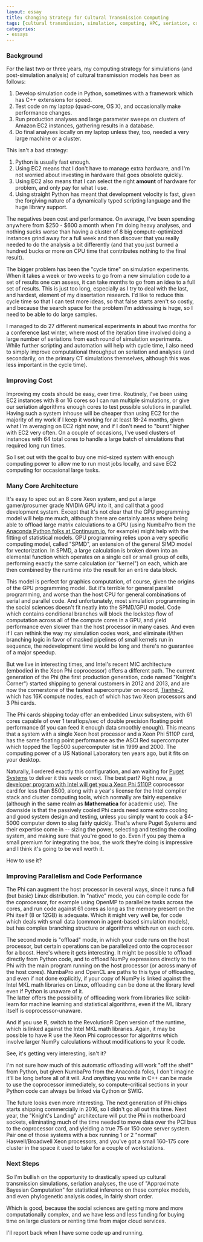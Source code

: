 ```yaml
---
layout: essay
title: Changing Strategy for Cultural Transmission Computing
tags: [cultural transmission, simulation, computing, HPC, seriation, computational science]
categories: 
- essays
---
```


### Background ###

For the last two or three years, my computing strategy for simulations (and post-simulation analysis) of cultural transmission models has been as follows:

1.  Develop simulation code in Python, sometimes with a framework which has C++ extensions for speed.  
2.  Test code on my laptop (quad-core, OS X), and occasionally make performance changes.
3.  Run production analyses and large parameter sweeps on clusters of Amazon EC2 instances, gathering results in a database.
4.  Do final analyses locally on my laptop unless they, too, needed a very large machine or a cluster.

This isn't a bad strategy:

1.  Python is usually fast enough.  
2.  Using EC2 means that I don't have to manage extra hardware, and I'm not worried about investing in hardware that goes obsolete quickly.
3.  Using EC2 also means that I can select the right **amount** of hardware for problem, and only pay for what I use.
4.  Using straight Python has meant that development velocity is fast, given the forgiving nature of a dynamically typed scripting language and the huge library support.

The negatives been cost and performance.  On average, I've been spending anywhere from $250 - $600 a month when I'm doing heavy analyses, and nothing sucks worse than having a cluster of 8 big compute-optimized instances grind away for a full week and then discover that you really needed to do the analysis a bit differently (and that you just burned a hundred bucks or more on CPU time that contributes nothing to the final result).  

The bigger problem has been the "cycle time" on simulation experiments.  When it takes a week or two weeks to go from a new simulation code to a set of results one can assess, it can take months to go from an idea to a full set of results.  This is just too long, especially as I try to deal with the last, and hardest, element of my dissertation research.  I'd like to reduce this cycle time so that I can test more ideas, so that false starts aren't so costly, and because the search space for the problem I'm addressing is huge, so I need to be able to do large samples.

I managed to do 27 different numerical experiments in about two months for a conference last winter, where most of the iteration time involved doing a large number of seriations from each round of simulation experiments.  While further scripting and automation will help with cycle time, I also need to simply improve computational throughput on seriation and analyses (and secondarily, on the primary CT simulations themselves, although this was less important in the cycle time).
  

### Improving Cost ###

Improving my costs should be easy, over time.  Routinely, I've been using EC2 instances with 8 or 16 cores so I can run multiple simulations, or give our seriation algorithms enough cores to test possible solutions in parallel.  Having such a system inhouse will be cheaper than using EC2 for the majority of my work if I keep it working for at least 18-24 months, given what I'm averaging on EC2 right now, and if I don't need to "burst" higher with EC2 very often.  On a couple of occasions, I've used clusters of instances with 64 total cores to handle a large batch of simulations that required long run times.  

So I set out with the goal to buy one mid-sized system with enough computing power to allow me to run most jobs locally, and save EC2 computing for occasional large tasks.  

### Many Core Architecture ###

It's easy to spec out an 8 core Xeon system, and put a large gamer/prosumer grade NVIDIA GPU into it, and call that a good development system.  Except that it's not clear that the GPU programming model will help me much, although there are certainly areas where being able to offload large matrix calculations to a GPU (using NumbaPro from the [Anaconda Python folks at Continuum.io](http://continuum.io), for example) might help with the fitting of statistical models.  GPU programming relies upon a very specific computing model, called "SPMD", an extension of the general SIMD model for vectorization.  In SPMD, a large calculation is broken down into an elemental function which operates on a single cell or small group of cells, performing exactly the same calculation (or "kernel") on each, which are then combined by the runtime into the result for an entire data block.  

This model is perfect for graphics computation, of course, given the origins of the GPU programming model. But it's terrible for general parallel programming, and worse than the host CPU for general combinations of serial and parallel code.  And unfortunately, most simulation programming in the social sciences doesn't fit neatly into the SPMD/GPU model.  Code which contains conditional branches will block the lockstep flow of computation across all of the compute cores in a GPU, and yield performance even slower than the host processor in many cases.  And even if I can rethink the way my simulation codes work, and eliminate if/then branching logic in favor of masked pipelines of small kernels run in sequence, the redevelopment time would be long and there's no guarantee of a major speedup.  

But we live in interesting times, and Intel's recent MIC architecture (embodied in the Xeon Phi coprocessor) offers a different path.  The current generation of the Phi (the first production generation, code named "Knight's Corner") started shipping to general customers in 2012 and 2013, and are now the cornerstone of the fastest supercomputer on record, [Tianhe-2](https://en.wikipedia.org/wiki/Tianhe-2), which has 16K compute nodes, each of which has two Xeon processors and 3 Phi cards.  

The Phi cards shipping today offer an embedded Linux subsystem, with 61 cores capable of over 1 teraflops/sec of double precision floating point performance (if you can feed it enough data smoothly enough).  This means that a system with a single Xeon host processor and a Xeon Phi 5110P card, has the same floating point performance as the ASCI Red supercomputer which topped the Top500 supercomputer list in 1999 and 2000.  The computing power of a US National Laboratory ten years ago, but it fits on your desktop.  

Naturally, I ordered exactly this configuration, and am waiting for [Puget Systems](http://www.pugetsystems.com) to deliver it this week or next.  The best part?  Right now, [a developer program with Intel will get you a Xeon Phi 5110P](https://www.pugetsystems.com/labs/articles/Xeon-Phi-5110p-and-Free-Intel-Parallel-Studio-Cluster-Edition-670/) coprocessor card for less than $500, along with a year's license for the Intel compiler stack and cluster computing tools, which normally are fairly expensive (although in the same realm as __Mathematica__ for academic use).  The downside is that the passively cooled Phi cards need some extra cooling and good system design and testing, unless you simply want to cook a $4-5000 computer down to slag fairly quickly.  That's where Puget Systems and their expertise come in -- sizing the power, selecting and testing the cooling system, and making sure that you're good to go.  Even if you pay them a small premium for integrating the box, the work they're doing is impressive and I think it's going to be well worth it.  

How to use it?

### Improving Parallelism and Code Performance ###

The Phi can augment the host processor in several ways, since it runs a full (but basic) Linux distribution.  In "native" mode, you can compile code for the coprocessor, for example using OpenMP to parallelize tasks across the cores, and run code against 61 cores as long as the memory present on the Phi itself (8 or 12GB) is adequate.  Which it might very well be, for code which deals with small data (common in agent-based simulation models), but has complex branching structure or algorithms which run on each core.  

The second mode is "offload" mode, in which your code runs on the host processor, but certain operations can be parallelized onto the coprocessor for a boost.  Here's where it gets interesting.  It might be possible to offload directly from Python code, and to offload NumPy expressions directly to the Phi with the main program running on the host processor (or across many of the host cores).  NumbaPro and OpenCL are paths to this type of offloading, and even if not done explicitly, if your copy of NumPy is linked against the Intel MKL math libraries on Linux, offloading can be done at the library level even if Python is unaware of it.  
The latter offers the possibility of offloading work from libraries like scikit-learn for machine learning and statistical algorithms, even if the ML library itself is coprocessor-unaware.  

And if you use R, switch to the RevolutionR Open version of the runtime, which is linked against the Intel MKL math libraries.  Again, it may be possible to have R use the Xeon Phi coprocessor for algoritms which involve larger NumPy calculations without modifications to your R code. 

See, it's getting very interesting, isn't it?  

I'm not sure how much of this automatic offloading will work "off the shelf" from Python, but given NumbaPro from the Anaconda folks, I don't imagine it'll be long before all of it will. And *anything* you write in C++ can be made to use the coprocessor immediately, so compute-critical sections in your Python code can always be linked via Cython or SWIG.  

The future looks even more interesting.  The next generation of Phi chips starts shipping commercially in 2016, so I didn't go all out this time.  Next year, the "Knight's Landing" architecture will put the Phi in motherboard sockets, eliminating much of the time needed to move data over the PCI bus to the coprocessor card, and yielding a true 75 or 150 core server system.  Pair one of those systems with a box running 1 or 2 "normal" Haswell/Broadwell Xeon processors, and you've got a small 160-175 core cluster in the space it used to take for a couple of workstations.  

### Next Steps ###

So I'm bullish on the opportunity to drastically speed up cultural transmission simulations, seriation analyses, the use of "Approximate Bayesian Computation" for statistical inference on these complex models, and even phylogenetic analysis codes, in fairly short order.  

Which is good, because the social sciences are getting more and more computationally complex, and we have less and less funding for buying time on large clusters or renting time from major cloud services.  

I'll report back when I have some code up and running.  
